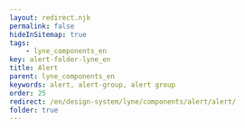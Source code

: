 ```yaml
---
layout: redirect.njk
permalink: false
hideInSitemap: true
tags: 
    - lyne_components_en
key: alert-folder-lyne_en
title: Alert
parent: lyne_components_en
keywords: alert, alert-group, alert group
order: 25
redirect: /en/design-system/lyne/components/alert/alert/
folder: true
---
```

